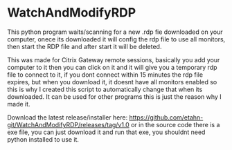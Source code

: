# WatchAndModifyRDP

This python program waits/scanning for a new .rdp fie downloaded on your computer, onece its downloaded it will config the rdp file to use all monitors, then start the RDP file and after start it will be deleted.

This was made for Citrix Gateway remote sessions, basically you add your computer to it then you can click on it and it will give you a temporary rdp file to connect to it, if you dont connect within 15 minutes the rdp file expires, but when you download it, it doesnt have all monitors enabled so this is why I created this script to automatically change that when its downloaded. It can be used for other programs this is just the reason why I made it.

Download the latest release/installer here: https://github.com/etahn-git/WatchAndModifyRDP/releases/tag/v1.0 or in the source code there is a exe file, you can just download it and run that exe, you shouldnt need python installed to use it.
